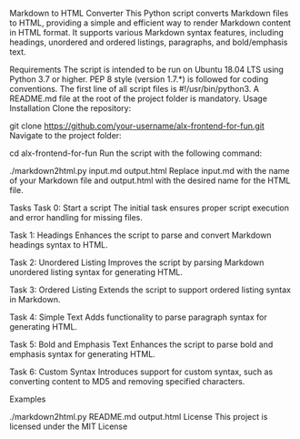Markdown to HTML Converter
This Python script converts Markdown files to HTML, providing a simple and efficient way to render Markdown content in HTML format. It supports various Markdown syntax features, including headings, unordered and ordered listings, paragraphs, and bold/emphasis text.

Requirements
The script is intended to be run on Ubuntu 18.04 LTS using Python 3.7 or higher.
PEP 8 style (version 1.7.*) is followed for coding conventions.
The first line of all script files is #!/usr/bin/python3.
A README.md file at the root of the project folder is mandatory.
Usage
Installation
Clone the repository:


git clone https://github.com/your-username/alx-frontend-for-fun.git
Navigate to the project folder:


cd alx-frontend-for-fun
Run the script with the following command:

./markdown2html.py input.md output.html
Replace input.md with the name of your Markdown file and output.html with the desired name for the HTML file.

Tasks
Task 0: Start a script
The initial task ensures proper script execution and error handling for missing files.

Task 1: Headings
Enhances the script to parse and convert Markdown headings syntax to HTML.

Task 2: Unordered Listing
Improves the script by parsing Markdown unordered listing syntax for generating HTML.

Task 3: Ordered Listing
Extends the script to support ordered listing syntax in Markdown.

Task 4: Simple Text
Adds functionality to parse paragraph syntax for generating HTML.

Task 5: Bold and Emphasis Text
Enhances the script to parse bold and emphasis syntax for generating HTML.

Task 6: Custom Syntax
Introduces support for custom syntax, such as converting content to MD5 and removing specified characters.

Examples

./markdown2html.py README.md output.html
License
This project is licensed under the MIT License
